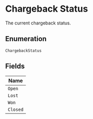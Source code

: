 
# Chargeback Status

The current chargeback status.

## Enumeration

`ChargebackStatus`

## Fields

| Name |
|  --- |
| `Open` |
| `Lost` |
| `Won` |
| `Closed` |

